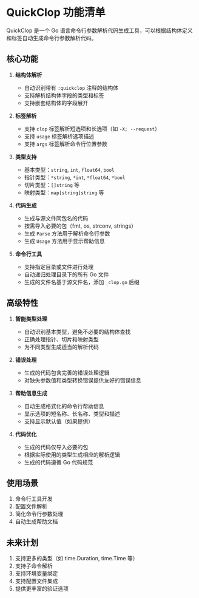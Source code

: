 # QuickClop 功能清单

QuickClop 是一个 Go 语言命令行参数解析代码生成工具，可以根据结构体定义和标签自动生成命令行参数解析代码。

## 核心功能

1. **结构体解析**
   - 自动识别带有 `:quickclop` 注释的结构体
   - 支持解析结构体字段的类型和标签
   - 支持嵌套结构体的字段展开

2. **标签解析**
   - 支持 `clop` 标签解析短选项和长选项（如 `-X; --request`）
   - 支持 `usage` 标签解析选项描述
   - 支持 `args` 标签解析命令行位置参数

3. **类型支持**
   - 基本类型：`string`, `int`, `float64`, `bool`
   - 指针类型：`*string`, `*int`, `*float64`, `*bool`
   - 切片类型：`[]string` 等
   - 映射类型：`map[string]string` 等

4. **代码生成**
   - 生成与源文件同包名的代码
   - 按需导入必要的包（fmt, os, strconv, strings）
   - 生成 `Parse` 方法用于解析命令行参数
   - 生成 `Usage` 方法用于显示帮助信息

5. **命令行工具**
   - 支持指定目录或文件进行处理
   - 自动递归处理目录下的所有 Go 文件
   - 生成的文件名基于源文件名，添加 `_clop.go` 后缀

## 高级特性

1. **智能类型处理**
   - 自动识别基本类型，避免不必要的结构体查找
   - 正确处理指针、切片和映射类型
   - 为不同类型生成适当的解析代码

2. **错误处理**
   - 生成的代码包含完善的错误处理逻辑
   - 对缺失参数值和类型转换错误提供友好的错误信息

3. **帮助信息生成**
   - 自动生成格式化的命令行帮助信息
   - 显示选项的短名称、长名称、类型和描述
   - 支持显示默认值（如果提供）

4. **代码优化**
   - 生成的代码仅导入必要的包
   - 根据实际使用的类型生成相应的解析逻辑
   - 生成的代码遵循 Go 代码规范

## 使用场景

1. 命令行工具开发
2. 配置文件解析
3. 简化命令行参数处理
4. 自动生成帮助文档

## 未来计划

1. 支持更多的类型（如 time.Duration, time.Time 等）
2. 支持子命令解析
3. 支持环境变量绑定
4. 支持配置文件集成
5. 提供更丰富的验证选项
